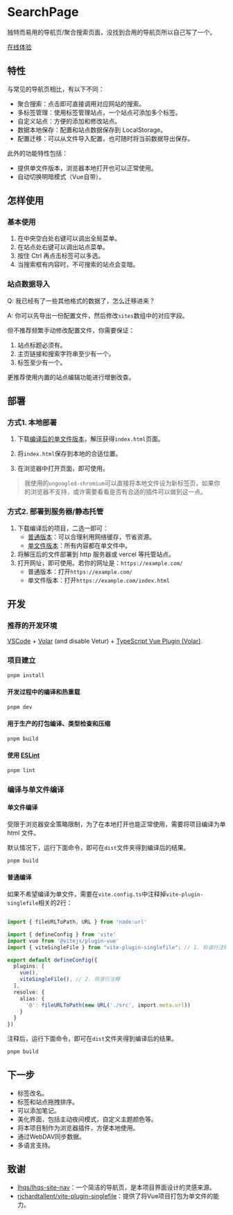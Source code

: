 
# SearchPage

独特而易用的导航页/聚合搜索页面，没找到合用的导航页所以自己写了一个。

[在线体验](https://nxtidea.github.io/searchpage/)

## 特性

与常见的导航页相比，有以下不同：

- 聚合搜索：点击即可直接调用对应网站的搜索。
- 多标签管理：使用标签管理站点，一个站点可添加多个标签。
- 自定义站点：方便的添加和修改站点。
- 数据本地保存：配置和站点数据保存到 LocalStorage。
- 配置迁移：可以从文件导入配置，也可随时将当前数据导出保存。

此外的功能特性包括：

- 提供单文件版本，浏览器本地打开也可以正常使用。
- 自动切换明暗模式（Vue自带）。

## 怎样使用

### 基本使用
1. 在中央空白处右键可以调出全局菜单。
2. 在站点处右键可以调出站点菜单。
3. 按住 Ctrl 再点击标签可以多选。
4. 当搜索框有内容时，不可搜索的站点会变暗。

### 站点数据导入

Q: 我已经有了一些其他格式的数据了，怎么迁移进来？

A: 你可以先导出一份配置文件，然后修改`sites`数组中的对应字段。

但不推荐频繁手动修改配置文件，你需要保证：
1. 站点标题必须有。
2. 主页链接和搜索字符串至少有一个。
3. 标签至少有一个。

更推荐使用内置的站点编辑功能进行增删改查。

## 部署

### 方式1. 本地部署

1. 下载[编译后的单文件版本](https://github.com/nxtidea/searchpage/releases/download/v0.1.0/SearchPage-standalone.zip)，解压获得`index.html`页面。

2. 将`index.html`保存到本地的合适位置。

3. 在浏览器中打开页面，即可使用。

> 我使用的`ungoogled-chromium`可以直接将本地文件设为新标签页，如果你的浏览器不支持，或许需要看看是否有合适的插件可以做到这一点。

### 方式2. 部署到服务器/静态托管

1. 下载编译后的项目，二选一即可：
    - [普通版本](https://github.com/nxtidea/searchpage/releases/download/v0.1.0/SearchPage-normal.zip)：可以合理利用网络缓存，节省资源。
    - [单文件版本](https://github.com/nxtidea/searchpage/releases/download/v0.1.0/SearchPage-standalone.zip)：所有内容都在单文件中。
2. 将解压后的文件部署到 http 服务器或 vercel 等托管站点。
3. 打开网址，即可使用。若你的网址是：`https://example.com/`
    - 普通版本：打开`https://example.com/`
    - 单文件版本：打开`https://example.com/index.html`


## 开发

### 推荐的开发环境

[VSCode](https://code.visualstudio.com/) + [Volar](https://marketplace.visualstudio.com/items?itemName=Vue.volar) (and disable Vetur) + [TypeScript Vue Plugin (Volar)](https://marketplace.visualstudio.com/items?itemName=Vue.vscode-typescript-vue-plugin).


### 项目建立

```sh
pnpm install
```

#### 开发过程中的编译和热重载

```sh
pnpm dev
```

#### 用于生产的打包编译、类型检查和压缩

```sh
pnpm build
```

#### 使用 [ESLint](https://eslint.org/)

```sh
pnpm lint
```

### 编译与单文件编译

#### 单文件编译

受限于浏览器安全策略限制，为了在本地打开也能正常使用，需要将项目编译为单 html 文件。

默认情况下，运行下面命令，即可在`dist`文件夹得到编译后的结果。
```sh
pnpm build
```

#### 普通编译

如果不希望编译为单文件，需要在`vite.config.ts`中注释掉`vite-plugin-singlefile`相关的2行：

```typescript

import { fileURLToPath, URL } from 'node:url'

import { defineConfig } from 'vite'
import vue from '@vitejs/plugin-vue'
import { viteSingleFile } from "vite-plugin-singlefile"; // 1. 将该行注释

export default defineConfig({
  plugins: [
    vue(),
    viteSingleFile(), // 2. 将该行注释
  ],
  resolve: {
    alias: {
      '@': fileURLToPath(new URL('./src', import.meta.url))
    }
  }
})
```

注释后，运行下面命令，即可在`dist`文件夹得到编译后的结果。
```sh
pnpm build
```

## 下一步

- 标签改名。
- 标签和站点拖拽排序。
- 可以添加笔记。
- 美化界面，包括主动夜间模式，自定义主题颜色等。
- 将本项目制作为浏览器插件，方便本地使用。
- 通过WebDAV同步数据。
- 多语言支持。


## 致谢

 - [lhqs/lhqs-site-nav](https://github.com/lhqs/lhqs-site-nav)：一个简洁的导航页，是本项目界面设计的灵感来源。
- [richardtallent/vite-plugin-singlefile](https://github.com/richardtallent/vite-plugin-singlefile)：提供了将Vue项目打包为单文件的能力。
